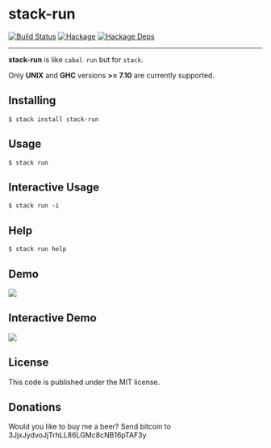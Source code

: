 # stack-run
[![Build Status](https://travis-ci.org/yamadapc/stack-run.svg?branch=master)](https://travis-ci.org/yamadapc/stack-run)
[![Hackage](https://img.shields.io/hackage/v/stack-run.svg)](http://hackage.haskell.org/package/stack-run)
[![Hackage Deps](https://img.shields.io/hackage-deps/v/stack-run.svg)](http://packdeps.haskellers.com/feed?needle=stack-run)
- - -
**stack-run** is like `cabal run` but for `stack`.

Only **UNIX** and **GHC** versions **>= 7.10** are currently supported.

## Installing
```
$ stack install stack-run
```

## Usage
```
$ stack run
```

## Interactive Usage
```
$ stack run -i
```

## Help
```
$ stack run help
```

## Demo
![](http://i.imgur.com/CxtaQIq.gif)

## Interactive Demo
![](http://i.imgur.com/Ph8LAXU.gif)

## License
This code is published under the MIT license.

## Donations
Would you like to buy me a beer? Send bitcoin to 3JjxJydvoJjTrhLL86LGMc8cNB16pTAF3y
